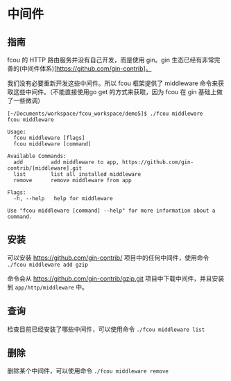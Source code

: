 # 中间件

## 指南
fcou 的 HTTP 路由服务并没有自己开发，而是使用 gin。gin 生态已经有非常完善的(中间件体系)[https://github.com/gin-contrib]。

我们没有必要重新开发这些中间件。所以 fcou 框架提供了 middleware 命令来获取这些中间件。（不能直接使用go get 的方式来获取，因为 fcou 在 gin 基础上做了一些微调）

```
[~/Documents/workspace/fcou_workspace/demo5]$ ./fcou middleware
fcou middleware

Usage:
  fcou middleware [flags]
  fcou middleware [command]

Available Commands:
  add         add middleware to app, https://github.com/gin-contrib/[middleware].git
  list        list all installed middleware
  remove      remove middleware from app

Flags:
  -h, --help   help for middleware

Use "fcou middleware [command] --help" for more information about a command.
```

## 安装

可以安装 https://github.com/gin-contrib/ 项目中的任何中间件，使用命令 `./fcou middleware add gzip`

命令会从 https://github.com/gin-contrib/gzip.git 项目中下载中间件，并且安装到 `app/http/middleware` 中。

## 查询

检查目前已经安装了哪些中间件，可以使用命令 `./fcou middleware list`

## 删除

删除某个中间件，可以使用命令 `./fcou middleware remove`